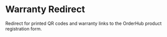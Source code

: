 # Warranty Redirect
Redirect for printed QR codes and warranty links to the OrderHub product registration form.
